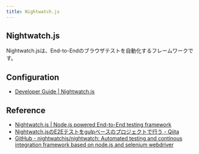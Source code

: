 ```yaml
---
title: Nightwatch.js
---
```


## Nightwatch.js
Nightwatch.jsは、End-to-Endのブラウザテストを自動化するフレームワークです。



## Configuration
* [Developer Guide | Nightwatch.js](http://nightwatchjs.org/guide/#settings-file)



## Reference
* [Nightwatch.js | Node.js powered End-to-End testing framework](http://nightwatchjs.org/)
* [Nightwatch.jsのE2Eテストをgulpベースのプロジェクトで行う - Qiita](https://qiita.com/htanjo/items/478fe9af760e407ae8e6)
* [GitHub - nightwatchjs/nightwatch: Automated testing and continous integration framework based on node.js and selenium webdriver](https://github.com/nightwatchjs/nightwatch)

